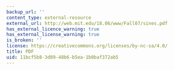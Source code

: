 ```yaml
---
backup_url: ''
content_type: external-resource
external_url: http://web.mit.edu/18.06/www/Fall07/sines.pdf
has_external_licence_warning: true
has_external_license_warning: true
is_broken: ''
license: https://creativecommons.org/licenses/by-nc-sa/4.0/
title: PDF
uid: 11bcf5b8-3d89-48b6-b5ea-1b0baf372ab5
---
```

